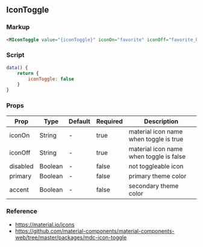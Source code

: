 ## IconToggle

### Markup

```html
<MIconToggle value="{iconToggle}" iconOn="favorite" iconOff="favorite_border" on:input="iconEvent(event.value)" />
```

### Script

```javascript
data() {
    return {
        iconToggle: false
    }
}
```

### Props

| Prop | Type | Default | Required | Description |
|------|------|---------|----------|-------------|
| iconOn | String | - | true | material icon name when toggle is true |
| iconOff | String | - | true | material icon name when toggle is false |
| disabled | Boolean | - | false | not toggleable icon |
| primary | Boolean | - | false | primary theme color |
| accent | Boolean | - | false | secondary theme color |

### Reference

- https://material.io/icons
- https://github.com/material-components/material-components-web/tree/master/packages/mdc-icon-toggle
